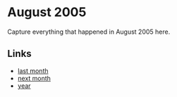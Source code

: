 # August 2005

Capture everything that happened in August 2005 here.

## Links
- [last month](calendar/months/2005-07.md)
- [next month](calendar/months/2005-09.md)
- [year](calendar/years/2005.md)